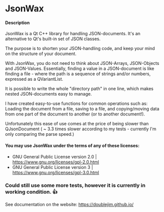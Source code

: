 # JsonWax
#### Description
JsonWax is a Qt C++ library for handling JSON-documents. It's an alternative to Qt's built-in set of JSON classes.

The purpose is to shorten your JSON-handling code, and keep your mind on the structure of your document.

With JsonWax, you do not need to think about JSON-Arrays, JSON-Objects and JSON-Values. Essentially, finding a value in a JSON-document is like finding a file - where the path is a sequence of strings and/or numbers, expressed as a QVariantList.

It is possible to write the whole "directory path" in one line, which makes nested JSON-documents easy to manage.

I have created easy-to-use functions for common operations such as: Loading the document from a file, saving to a file, and copying/moving data from one part of the document to another (or to another document!).

Unfortunately this ease of use comes at the price of being slower than QJsonDocument ( ~ 3.3 times slower according to my tests - currently I'm only comparing the parse speed.) 

#### You may use JsonWax under the terms of any of these licenses:

* GNU General Public License version 2.0 | https://www.gnu.org/licenses/gpl-2.0.html
* GNU General Public License version 3 | https://www.gnu.org/licenses/gpl-3.0.html

### Could still use some more tests, however it is currently in working condition. 👍

See documentation on the website: https://doublejim.github.io/
